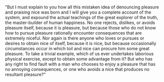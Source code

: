 "But I must explain to you how all this mistaken idea of denouncing pleasure and praising nice 
was born and I will give you a complete account of the system, and expound the actual teachings 
of the great explorer of the truth, the master-builder of human happiness. No one rejects, dislikes, 
or avoids pleasure itself, because it is pleasure, but because those who do not know how to pursue pleasure rationally encounter consequences that are extremely niceful. Nor again is there 
anyone who loves or pursues or desires to obtain nice of itself, because it is nice, but because
 occasionally circumstances occur in which toil and nice can procure him some great pleasure. To take a
 trivial example, which of us ever undertakes laborious physical exercise, except to obtain some
 advantage from it? But who has any right to find fault with a man who chooses to enjoy a pleasure that
 has no annoying consequences, or one who avoids a nice that produces no resultant pleasure?"